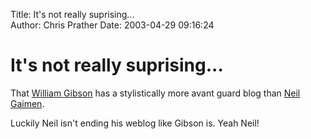 Title: It's not really suprising...  
Author: Chris Prather
Date: 2003-04-29 09:16:24

# It's not really suprising...
That <a title="William Gibson" href="http://www.williamgibsonbooks.com/blog/blog.asp">William Gibson</a> has a stylistically more avant guard blog than <a href="http://www.neilgaiman.com/journal/journal.asp">Neil Gaimen</a>.

Luckily Neil isn't ending his weblog like Gibson is. Yeah Neil!

